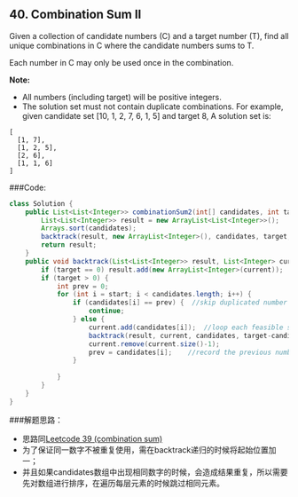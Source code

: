 ## 40. Combination Sum II

Given a collection of candidate numbers (C) and a target number (T), find all unique combinations in C where the candidate numbers sums to T.

Each number in C may only be used once in the combination.

**Note:**

* All numbers (including target) will be positive integers.
* The solution set must not contain duplicate combinations.
For example, given candidate set [10, 1, 2, 7, 6, 1, 5] and target 8, 
A solution set is: 

```
[
  [1, 7],
  [1, 2, 5],
  [2, 6],
  [1, 1, 6]
]
```

###Code:

```java
class Solution {
    public List<List<Integer>> combinationSum2(int[] candidates, int target) {
        List<List<Integer>> result = new ArrayList<List<Integer>>();
        Arrays.sort(candidates);
        backtrack(result, new ArrayList<Integer>(), candidates, target, 0);  //backtrack
        return result;
    }
    public void backtrack(List<List<Integer>> result, List<Integer> current, int[] candidates, int target, int start) {
        if (target == 0) result.add(new ArrayList<Integer>(current));  //if find the optimal solution, add to result
        if (target > 0) {
            int prev = 0;
            for (int i = start; i < candidates.length; i++) {
                if (candidates[i] == prev) {  //skip duplicated number in the same level of sorted candidates array
                    continue;
                } else {
                    current.add(candidates[i]);  //loop each feasible solution of every level
                    backtrack(result, current, candidates, target-candidates[i], i+1);
                    current.remove(current.size()-1);
                    prev = candidates[i];    //record the previous number
                }
                
            }
        }
    }
}
```

###解题思路：
* 思路同[Leetcode 39 (combination sum)](https://github.com/ShawnNew/myLeetcodeAnswer/blob/master/BackTracking/39.%20Combination%20Sum.md)
* 为了保证同一数字不被重复使用，需在backtrack递归的时候将起始位置加一；
* 并且如果candidates数组中出现相同数字的时候，会造成结果重复，所以需要先对数组进行排序，在遍历每层元素的时候跳过相同元素。